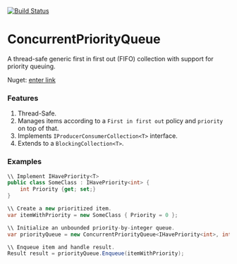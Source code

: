 [![Build Status](https://dev.azure.com/noamyogev84/noamyogev84/_apis/build/status/noamyogev84.ConcurrentPriorityQueue?branchName=develop)](https://dev.azure.com/noamyogev84/noamyogev84/_build/latest?definitionId=1&branchName=develop)

# ConcurrentPriorityQueue
A thread-safe generic first in first out (FIFO) collection with support for priority queuing.

Nuget: [enter link](https:\\)

### Features

1. Thread-Safe.
2. Manages items  according to a `First in first out` policy and `priority` on top of that.
3. Implements `IProducerConsumerCollection<T>` interface.
4. Extends to a `BlockingCollection<T>`.

### Examples

```csharp
\\ Implement IHavePriority<T>
public class SomeClass : IHavePriority<int> {
    int Priority {get; set;}
}
```

```csharp
\\ Create a new prioritized item.
var itemWithPriority = new SomeClass { Priority = 0 };

\\ Initialize an unbounded priority-by-integer queue.
var priorityQueue = new ConcurrentPriorityQueue<IHavePriority<int>, int>();

\\ Enqueue item and handle result.
Result result = priorityQueue.Enqueue(itemWithPriority);
```

